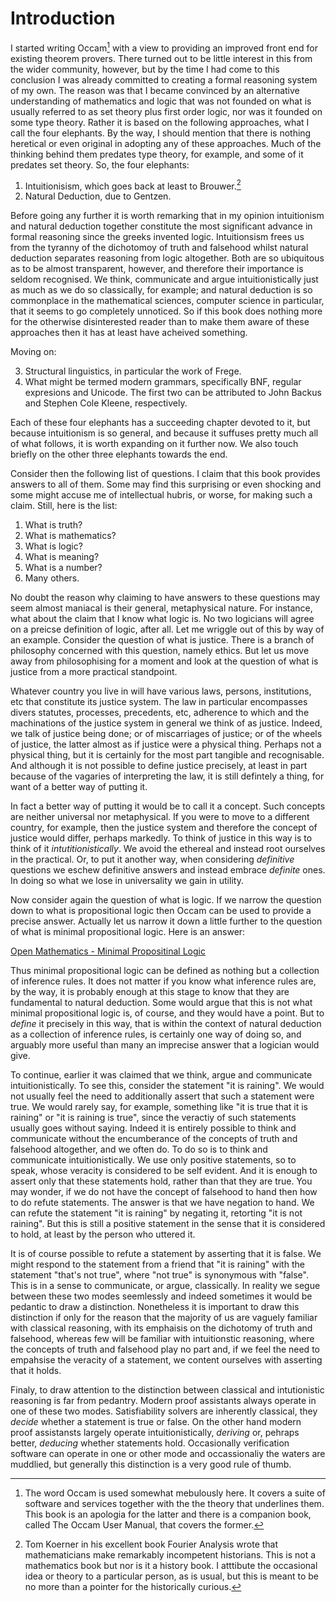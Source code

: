 # Introduction

I started writing Occam[^1] with a view to providing an improved front end for existing theorem provers.
There turned out to be little interest in this from the wider community, however, but by the time I had come to this conclusion I was already committed to creating a formal reasoning system of my own.
The reason was that I became convinced by an alternative understanding of mathematics and logic that was not founded on what is usually referred to as set theory plus first order logic, nor was it founded on some type theory. 
Rather it is based on the following approaches, what I call the four elephants.
By the way, I should mention that there is nothing heretical or even original in adopting any of these approaches.
Much of the thinking behind them predates type theory, for example, and some of it predates set theory.
So, the four elephants:

1. Intuitionisism, which goes back at least to Brouwer.[^2]
2. Natural Deduction, due to Gentzen.

Before going any further it is worth remarking that in my opinion intuitionism and natural deduction together constitute the most significant advance in formal reasoning since the greeks invented logic.
Intuitionsism frees us from the tyranny of the dichotomoy of truth and falsehood whilst natural deduction separates reasoning from logic altogether.
Both are so ubiquitous as to be almost transparent, however, and therefore their importance is seldom recognised.
We think, communicate and argue intuitionistically just as much as we do so classically, for example;
and natural deduction is so commonplace in the mathematical sciences, computer science in particular, that it seems to go completely unnoticed.
So if this book does nothing more for the otherwise disinterested reader than to make them aware of these approaches then it has at least have acheived something.

Moving on:

3. Structural linguistics, in particular the work of Frege.
4. What might be termed modern grammars, specifically BNF, regular expresions and Unicode. 
The first two can be attributed to John Backus and Stephen Cole Kleene, respectively.

Each of these four elephants has a succeeding chapter devoted to it,
but because intuitionism is so general, and because it suffuses pretty much all of what follows, it is worth expanding on it further now.
We also touch briefly on the other three elephants towards the end.

Consider then the following list of questions.
I claim that this book provides answers to all of them.
Some may find this surprising or even shocking and some might accuse me of intellectual hubris, or worse, for making such a claim.
Still, here is the list:

1. What is truth?
2. What is mathematics?
3. What is logic?
4. What is meaning? 
5. What is a number? 
6. Many others.

No doubt the reason why claiming to have answers to these questions may seem almost maniacal is their general, metaphysical nature. 
For instance, what about the claim that I know what logic is.
No two logicians will agree on a preicse definition of logic, after all.
Let me wriggle out of this by way of an example. 
Consider the question of what is justice.
There is a branch of philosophy concerned with this question, namely ethics.
But let us move away from philosophising for a moment and look at the question of what is justice from a more practical standpoint.

Whatever country you live in will have various laws, persons, institutions, etc that constitute its justice system.
The law in particular encompasses divers statutes, processes, precedents, etc, adherence to which and the machinations of the justice system in general we think of as justice.
Indeed, we talk of justice being done; or of miscarriages of justice; or of the wheels of justice, the latter almost as if justice were a physical thing.
Perhaps not a physical thing, but it is certainly for the most part tangible and recognisable.
And although it is not possible to define justice precisely, at least in part because of the vagaries of interpreting the law, it is still defintely a thing, for want of a better way of putting it.

In fact a better way of putting it would be to call it a concept.
Such concepts are neither universal nor metaphysical.
If you were to move to a different country, for example, then the justice system and therefore the concept of justice would differ, perhaps markedly.
To think of justice in this way is to think of it *intutitionistically*.
We avoid the ethereal and instead root ourselves in the practical.
Or, to put it another way, when considering *definitive* questions we eschew definitive answers and instead embrace *definite* ones.
In doing so what we lose in universality we gain in utility.

Now consider again the question of what is logic.
If we narrow the question down to what is propositional logic then Occam can be used to provide a precise answer.
Actually let us narrow it down a little further to the question of what is minimal propositional logic.
Here is an answer:

[Open Mathematics - Minimal Propositinal Logic](https://openmathematics.org/package/minimal-propositional-logic)

Thus minimal propositional logic can be defined as nothing but a collection of inference rules.
It does not matter if you know what inference rules are, by the way, it is probably enough at this stage to know that they are fundamental to natural deduction.
Some would argue that this is not what minimal propositional logic is, of course, and they would have a point.
But to *define* it precisely in this way, that is within the context of natural deduction as a collection of inference rules, is certainly one way of doing so, 
and arguably more useful than many an imprecise answer that a logician would give.

To continue, earlier it was claimed that we think, argue and communicate intuitionistically.
To see this, consider the statement "it is raining".
We would not usually feel the need to additionally assert that such a statement were true.
We would rarely say, for example, something like "it is true that it is raining" or "it is raining is true", since the veractiy of such statements usually goes without saying.
Indeed it is entirely possible to think and communicate without the encumberance of the concepts of truth and falsehood altogether, and we often do.
To do so is to think and communicate intuitionistically.
We use only positive statements, so to speak, whose veracity is considered to be self evident.
And it is enough to assert only that these statements hold, rather than that they are true.
You may wonder, if we do not have the concept of falsehood to hand then how to do refute statements.
The answer is that we have negation to hand.
We can refute the statement "it is raining" by negating it, retorting "it is not raining".
But this is still a positive statement in the sense that it is considered to hold, at least by the person who uttered it.

It is of course possible to refute a statement by asserting that it is false.
We might respond to the statement from a friend that "it is raining" with the statement "that's not true", where "not true" is synonymous with "false".
This is in a sense to communicate, or argue, classically.
In reality we segue between these two modes seemlessly and indeed sometimes it would be pedantic to draw a distinction.
Nonetheless it is important to draw this distinction if only for the reason that the majority of us are vaguely familiar with classical reasoning, with its emphaisis on the dichotomy of truth and falsehood, 
whereas few will be familiar with intuitionstic reasoning, where the concepts of truth and falsehood play no part and, if we feel the need to empahsise the veracity of a statement, we content ourselves with asserting that it holds.

Finaly, to draw attention to the distinction between classical and intutionistic reasoning is far from pedantry.
Modern proof assistants always operate in one of these two modes.
Satisfiability solvers are inherently classical, they *decide* whether a statement is true or false.
On the other hand modern proof assistansts largely operate intuitionistically, *deriving* or, pehraps better, *deducing* whether statements hold.
Occasionally verification software can operate in one or other mode and occassionaliy the waters are muddlied, but generally this distinction is a very good rule of thumb.

[^1]: The word Occam is used somewhat mebulously here.
It covers a suite of software and services together with the the theory that underlines them.
This book is an apologia for the latter and there is a companion book, called The Occam User Manual, that covers the former.

[^2]: Tom Koerner in his excellent book Fourier Analysis wrote that mathematicians make remarkably incompetent historians.
This is not a mathematics book but nor is it a history book.
I atttibute the occasional idea or theory to a particular person, as is usual, but this is meant to be no more than a pointer for the historically curious.
